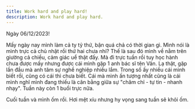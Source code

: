 ```yaml
---
title: Work hard and play hard!
description: Work hard and play hard.
---
```


Ngày 06/12/2023!

Mấy ngày nay mình làm cả ty tỷ thứ, bận quá chả có thời gian gì. Mình nói là mình trực cả chủ nhật rồi thứ hai chưa nhỉ? Thế là sau đó mình về nằm trên giường cả chiều, cảm giác uể thật đấy. Mà đi trực tuần rồi tuy học hành chưa được mấy nhưng được cái mình gặp 1 anh bác sĩ tên Văn. Lạ thật, gặp lần đầu mà anh tâm sự nghề nghiệp nhiều lắm. Trong số ấy nhiều cái mình biết rồi, cũng có cái thì chưa biết. Cái mà mình ấn tượng nhất cũng là cái mình nghĩ mình đang thiếu là cân bằng giữa sự "chăm chỉ - tự tin - nhanh nhạy". Tuần này còn 1 buổi trực nữa.

Cuối tuần và mình ốm rồi. Hơi mệt xíu nhưng hy vọng sang tuần sẽ khỏi ốm.
